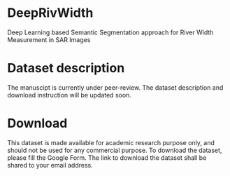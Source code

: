 # DeepRivWidth
Deep Learning based Semantic Segmentation approach for River Width Measurement in SAR Images


# Dataset description

The manuscipt is currently under peer-review. The dataset description and download instruction will be updated soon.

# Download

This dataset is made available for academic research purpose only, and should not be used for any commercial purpose. To download the dataset, please fill the Google Form. The link to download the dataset shall be shared to your email address.
